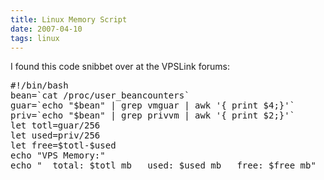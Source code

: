 ```yaml
---
title: Linux Memory Script
date: 2007-04-10
tags: linux
---
```

I found this code snibbet over at the VPSLink forums:

<pre class="sh_sh">#!/bin/bash
bean=`cat /proc/user_beancounters`
guar=`echo "$bean" | grep vmguar | awk '{ print $4;}'`
priv=`echo "$bean" | grep privvm | awk '{ print $2;}'`
let totl=guar/256
let used=priv/256
let free=$totl-$used
echo "VPS Memory:"
echo "  total: $totl mb   used: $used mb   free: $free mb"
</pre>

